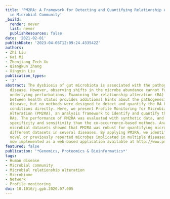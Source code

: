 ```yaml
---
title: 'PM2RA: A Framework for Detecting and Quantifying Relationship Alterations
  in Microbial Community'
_build:
  render: never
  list: never
  publishResources: false
date: '2021-02-01'
publishDate: '2023-04-06T12:09:24.433542Z'
authors:
- Zhi Liu
- Kai Mi
- Zhenjiang Zech Xu
- Qiangkun Zhang
- Xingyin Liu
publication_types:
- '2'
abstract: The dysbiosis of gut microbiota is associated with the pathogenesis of human
  disease. However, observing shifts in the microbe abundance cannot fully reveal
  underlying perturbations. Examining the relationship alteration (RA) in the microbiome
  between health status provides additional hints about the pathogenesis of human
  disease, but no methods were designed to detect and quantify the RA between different
  conditions directly. Here, we present Profile Monitoring for Microbial Relationship
  Alteration (PM2RA), an analysis framework to identify and quantify the microbial
  RAs. The performance of PM2RA was evaluated with synthetic data, and showed higher
  specificity and sensitivity than the co-occurrence-based methods. Analyses of real
  microbial datasets showed that PM2RA was robust for quantifying microbial RA across
  different datasets in several diseases. By applying PM2RA, we identified several
  novel or previously reported microbes implicated in multiple diseases. PM2RA is
  now implemented as a web-based application available at http://www.pm2ra-xingyinliulab.cn/.
featured: false
publication: '*Genomics, Proteomics & Bioinformatics*'
tags:
- Human disease
- Microbial community
- Microbial relationship alteration
- Microbiome
- Network
- Profile monitoring
doi: 10.1016/j.gpb.2020.07.005
---
```


